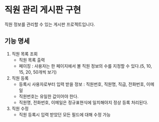 ﻿# 직원 관리 게시판 구현

직원 정보를 관리할 수 있는 게시판 프로젝트입니다.

## 기능 명세
1. 직원 목록 조회
   - 직원 목록 출력
   - 페이징 : 사용자는 한 페이지에서 볼 직원 정보의 수를 지정할 수 있다.(5, 10, 15, 20, 50개씩 보기)
2. 직원 등록
   - 등록시 사용자로부터 입력 받을 정보 : 직원번호, 직원명, 직급, 전화번호, 이메일
   - 직원번호는 유일한 값이어야 한다.
   - 직원명, 전화번호, 이메일은 정규표현식에 일치해야지 정상 등록 처리된다.
3. 직원 수정
   - 직원 등록시 입력 받았던 모든 필드에 대해 수정 가능 
